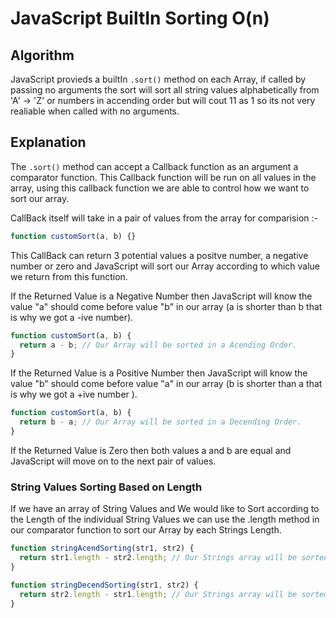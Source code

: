 # JavaScript BuiltIn Sorting O(n)

## Algorithm

JavaScript provieds a builtIn `.sort()` method on each Array, if called by passing no arguments the sort will sort all string values alphabetically from 'A' -> 'Z' or numbers in accending order but will cout 11 as 1 so its not very realiable when called with no arguments.

## Explanation

The `.sort()` method can accept a Callback function as an argument a comparator function. This Callback function will be run on all values in the array, using this callback function we are able to control how we want to sort our array.

CallBack itself will take in a pair of values from the array for comparision :-

```javascript
function customSort(a, b) {}
```

This CallBack can return 3 potential values a positve number, a negative number or zero and JavaScript will sort our Array according to which value we return from this function.

If the Returned Value is a Negative Number then JavaScript will know the value "a" should come before value "b" in our array (a is shorter than b that is why we got a -ive number).

```javascript
function customSort(a, b) {
  return a - b; // Our Array will be sorted in a Acending Order.
}
```

If the Returned Value is a Positive Number then JavaScript will know the value "b" should come before value "a" in our array (b is shorter than a that is why we got a +ive number ).

```javascript
function customSort(a, b) {
  return b - a; // Our Array will be sorted in a Decending Order.
}
```

If the Returned Value is Zero then both values a and b are equal and JavaScript will move on to the next pair of values.

### String Values Sorting Based on Length

If we have an array of String Values and We would like to Sort according to the Length of the individual String Values we can use the .length method in our comparator function to sort our Array by each Strings Length.

```javascript
function stringAcendSorting(str1, str2) {
  return str1.length - str2.length; // Our Strings array will be sorted by string lengths in a acendeing order.
}

function stringDecendSorting(str1, str2) {
  return str2.length - str1.length; // Our Strings array will be sorted by string lengths in a decending order.
}
```
